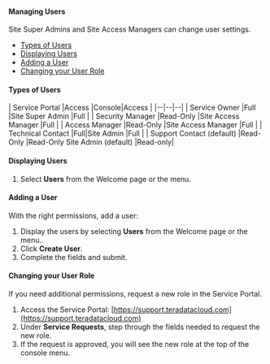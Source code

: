 #### Managing Users

Site Super Admins and Site Access Managers can change user settings.

- [Types of Users](#types-of-users)
- [Displaying Users](#displaying-users)
- [Adding a User](#adding-a-user)
- [Changing your User Role](#changing-your-user-role)

#### Types of Users

| Service Portal |Access |Console|Access  |
|--|--|--|
| Service Owner |Full |Site Super Admin |Full  |
| Security Manager |Read-Only |Site Access Manager  |Full |
| Access Manager |Read-Only |Site Access Manager  |Full |
| Technical Contact |Full|Site Admin |Full |
| Support Contact (default) |Read-Only |Read-Only Site Admin (default) |Read-only|

#### Displaying Users

1. Select **Users** from the Welcome page or the menu.

#### Adding a User

With the right permissions, add a user:

1. Display the users by selecting **Users** from the Welcome page or the menu..
1. Click **Create User**.
1. Complete the fields and submit.

#### Changing your User Role

If you need additional permissions, request a new role in the Service Portal. 

1. Access the Service Portal: 
[https://support.teradatacloud.com](https://support.teradatacloud.com)
1. Under **Service Requests**, step through the fields needed to request the new role.
1. If the request is approved, you will see the new role at the top of the console menu.


